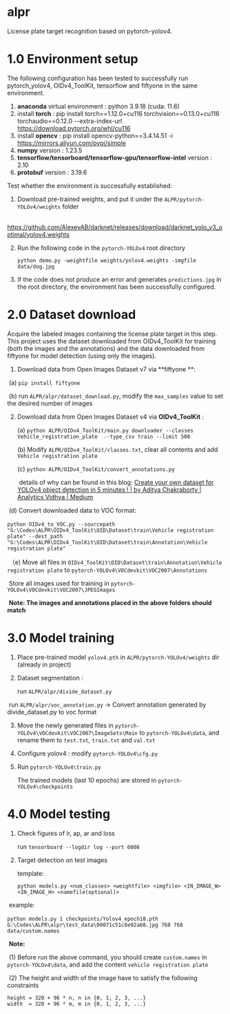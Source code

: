 # alpr
License plate target recognition based on pytorch-yolov4.

# 1.0  Environment setup

The following configuration has been tested to successfully run pytorch_yolov4, OIDv4_ToolKit, tensorflow and fiftyone in the same environment.

1. **anaconda**  virtual environment : python 3.9.18 (cuda: 11.6)
2. install **torch** : pip install torch==1.12.0+cu116 torchvision==0.13.0+cu116 torchaudio==0.12.0 --extra-index-url https://download.pytorch.org/whl/cu116
3. install **opencv** : pip install opencv-python==3.4.14.51 -i https://mirrors.aliyun.com/pypi/simple
4. **numpy** version : 1.23.5
5. **tensorflow/tensorboard/tensorflow-gpu/tensorflow-intel** version : 2.10
6. **protobuf** version : 3.19.6

Test whether the environment is successfully established:

1. Download pre-trained weights, and put it under the `ALPR/pytorch-YOLOv4/weights`  folder

​	https://github.com/AlexeyAB/darknet/releases/download/darknet_yolo_v3_optimal/yolov4.weights

2. Run the following code in the `pytorch-YOLOv4`  root directory

   `python demo.py -weightfile weights/yolov4.weights -imgfile data/dog.jpg` 

3. If the code does not produce an error and generates `predictions.jpg` in the root directory, the environment has been successfully configured.

# 2.0  Dataset download

Acquire the labeled images containing the license plate target in this step. This project uses the dataset downloaded from OIDv4_ToolKit for training (both the images and the annotations) and the data downloaded from fiftyone for model detection (using only the images). 

1. Download data from Open Images Dataset v7 via **fiftyone **: 

​	(a) `pip install fiftyone`

​	(b) run `ALPR/alpr/dataset_download.py`, modify the `max_samples` value to set the desired number of images

2. Download data from Open Images Dataset v4 via **OIDv4_ToolKit** :

   (a) `python ALPR/OIDv4_ToolKit/main.py downloader --classes Vehicle_registration_plate  --type_csv train --limit 500`

   (b) Modify `ALPR/OIDv4_ToolKit/classes.txt`, clear all contents and add `Vehicle registration plate`

   (c) `python ALPR/OIDv4_ToolKit/convert_annotations.py`

   ​	details of why can be found in this blog: [Create your own dataset for YOLOv4 object detection in 5 minutes ! | by Aditya Chakraborty | Analytics Vidhya | Medium](https://medium.com/analytics-vidhya/create-your-own-dataset-for-yolov4-object-detection-in-5-minutes-fdc988231088)

​       (d) Convert downloaded data to VOC format:

​	`python OIDv4_to_VOC.py --sourcepath "G:\Codes\ALPR\OIDv4_ToolKit\OID\Dataset\train\Vehicle registration plate" --dest_path "G:\Codes\ALPR\OIDv4_ToolKit\OID\Dataset\train\Annotation\Vehicle registration plate"` 

​	（e) Move all files in `OIDv4_ToolKit\OID\Dataset\train\Annotation\Vehicle registration plate` to `pytorch-YOLOv4\VOCdevkit\VOC2007\Annotations`

​		Store all images used for training in `pytorch-YOLOv4\VOCdevkit\VOC2007\JPEGImages`

​	**Note: The images and annotations placed in the above folders should match**

# 3.0  Model training

1. Place pre-trained model `yolov4.pth` in `ALPR/pytorch-YOLOv4/weights` dir (already in project)

2. Dataset segmentation : 

   run `ALPR/alpr/divide_dataset.py` 

​	run `ALPR/alpr/voc_annotation.py` -> Convert annotation generated by divide_dataset.py to voc format

3. Move the newly generated files in `pytorch-YOLOv4\VOCdevkit\VOC2007\ImageSets\Main` to `pytorch-YOLOv4\data`, and rename them to `test.txt`, `train.txt` and `val.txt`

4. Configure yolov4 : modify `pytorch-YOLOv4\cfg.py`

5. Run `pytorch-YOLOv4\train.py`

   The trained models (last 10 epochs) are stored in `pytorch-YOLOv4\checkpoints`

# 4.0  Model testing

1. Check figures of lr, ap, ar and loss

   run `tensorboard --logdir log --port 6008`

2. Target detection on test images

   template: 

   `python models.py <num_classes> <weightfile> <imgfile> <IN_IMAGE_W> <IN_IMAGE_H> <namefile(optional)>`

​	example:

​	`python models.py 1 checkpoints/Yolov4_epoch18.pth G:\Codes\ALPR\alpr\test_data\00071c51c8e92a68.jpg 768 768 data/custom.names` 	

​	**Note:**

​	 (1) Before run the above command, you should create `custom.names` in `pytorch-YOLOv4\data`, and add the content `vehicle registration plate`

​	(2) The height and width of the image have to satisfy the following constraints

```
height = 320 + 96 * n, n in {0, 1, 2, 3, ...}
width  = 320 + 96 * m, m in {0, 1, 2, 3, ...}
```
